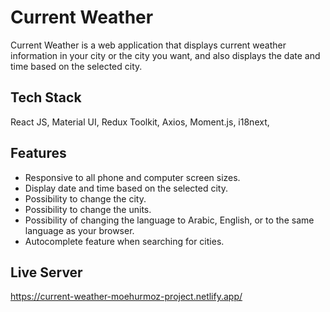 
# Current Weather

Current Weather is a web application that displays current weather information in your city or the city you want, and also displays the date and time based on the selected city.


## Tech Stack

React JS, Material UI, Redux Toolkit, Axios, Moment.js, i18next,


## Features

- Responsive to all phone and computer screen sizes.
- Display date and time based on the selected city.
- Possibility to change the city.
- Possibility to change the units.
- Possibility of changing the language to Arabic, English, or to the same language as your browser.
- Autocomplete feature when searching for cities.
## Live Server

https://current-weather-moehurmoz-project.netlify.app/

